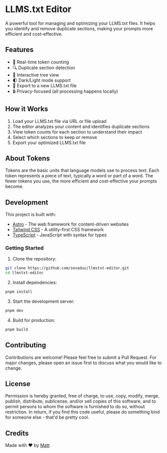 # LLMS.txt Editor

A powerful tool for managing and optimizing your LLMS.txt files. It helps you identify and remove duplicate sections, making your prompts more efficient and cost-effective.

## Features

- 🔄 Real-time token counting
- 🔍 Duplicate section detection
- 🌳 Interactive tree view
- 🌓 Dark/Light mode support
- 💾 Export to a new LLMS.txt file
- 🔒 Privacy-focused (all processing happens locally)

## How it Works

1. Load your LLMS.txt file via URL or file upload
2. The editor analyzes your content and identifies duplicate sections
3. View token counts for each section to understand their impact
4. Select which sections to keep or remove
5. Export your optimized LLMS.txt file

## About Tokens

Tokens are the basic units that language models use to process text. Each token represents a piece of text, typically a word or part of a word. The fewer tokens you use, the more efficient and cost-effective your prompts become.

## Development

This project is built with:

- [Astro](https://astro.build) - The web framework for content-driven websites
- [Tailwind CSS](https://tailwindcss.com) - A utility-first CSS framework
- [TypeScript](https://www.typescriptlang.org/) - JavaScript with syntax for types

### Getting Started

1. Clone the repository:

```bash
git clone https://github.com/sevadus/llmstxt-editor.git
cd llmstxt-editor
```

2. Install dependencies:

```bash
pnpm install
```

3. Start the development server:

```bash
pnpm dev
```

4. Build for production:

```bash
pnpm build
```

## Contributing

Contributions are welcome! Please feel free to submit a Pull Request. For major changes, please open an issue first to discuss what you would like to change.

## License

Permission is hereby granted, free of charge, to use, copy, modify, merge, publish, distribute, sublicense, and/or sell copies of this software, and to permit persons to whom the software is furnished to do so, without restriction. In return, if you find this code useful, please do something kind for someone else - that'd be pretty cool.

## Credits

Made with ❤️ by [Matt](https://github.com/sevadus)
